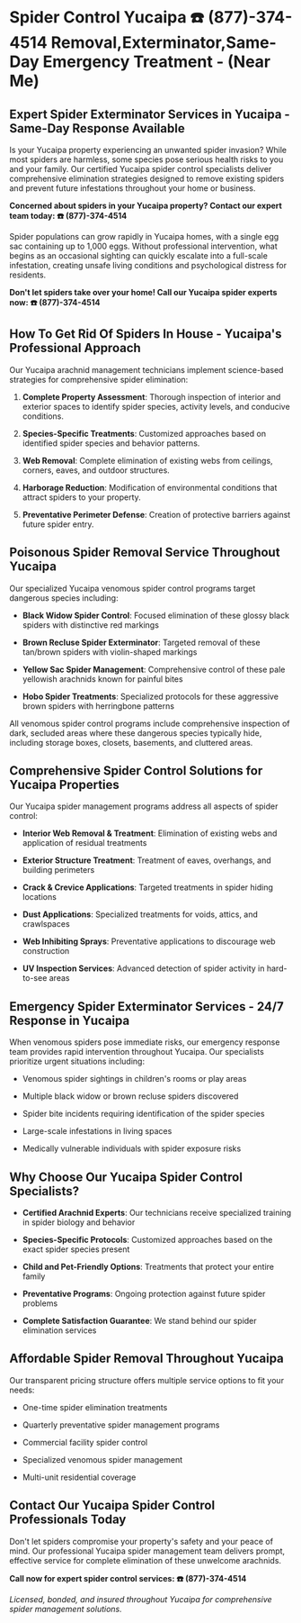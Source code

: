 # Spider Control Yucaipa ☎️ (877)-374-4514 Removal,Exterminator,Same-Day Emergency Treatment - (Near Me)

## Expert Spider Exterminator Services in Yucaipa - Same-Day Response Available

Is your Yucaipa property experiencing an unwanted spider invasion? While most spiders are harmless, some species pose serious health risks to you and your family. Our certified Yucaipa spider control specialists deliver comprehensive elimination strategies designed to remove existing spiders and prevent future infestations throughout your home or business.

**Concerned about spiders in your Yucaipa property? Contact our expert team today: ☎️ (877)-374-4514**

Spider populations can grow rapidly in Yucaipa homes, with a single egg sac containing up to 1,000 eggs. Without professional intervention, what begins as an occasional sighting can quickly escalate into a full-scale infestation, creating unsafe living conditions and psychological distress for residents.

**Don't let spiders take over your home! Call our Yucaipa spider experts now: ☎️ (877)-374-4514**

## How To Get Rid Of Spiders In House - Yucaipa's Professional Approach

Our Yucaipa arachnid management technicians implement science-based strategies for comprehensive spider elimination:

1. **Complete Property Assessment**: Thorough inspection of interior and exterior spaces to identify spider species, activity levels, and conducive conditions.

2. **Species-Specific Treatments**: Customized approaches based on identified spider species and behavior patterns.

3. **Web Removal**: Complete elimination of existing webs from ceilings, corners, eaves, and outdoor structures.

4. **Harborage Reduction**: Modification of environmental conditions that attract spiders to your property.

5. **Preventative Perimeter Defense**: Creation of protective barriers against future spider entry.

## Poisonous Spider Removal Service Throughout Yucaipa

Our specialized Yucaipa venomous spider control programs target dangerous species including:

- **Black Widow Spider Control**: Focused elimination of these glossy black spiders with distinctive red markings
- **Brown Recluse Spider Exterminator**: Targeted removal of these tan/brown spiders with violin-shaped markings
- **Yellow Sac Spider Management**: Comprehensive control of these pale yellowish arachnids known for painful bites
- **Hobo Spider Treatments**: Specialized protocols for these aggressive brown spiders with herringbone patterns

All venomous spider control programs include comprehensive inspection of dark, secluded areas where these dangerous species typically hide, including storage boxes, closets, basements, and cluttered areas.

## Comprehensive Spider Control Solutions for Yucaipa Properties

Our Yucaipa spider management programs address all aspects of spider control:

- **Interior Web Removal & Treatment**: Elimination of existing webs and application of residual treatments
- **Exterior Structure Treatment**: Treatment of eaves, overhangs, and building perimeters
- **Crack & Crevice Applications**: Targeted treatments in spider hiding locations
- **Dust Applications**: Specialized treatments for voids, attics, and crawlspaces
- **Web Inhibiting Sprays**: Preventative applications to discourage web construction
- **UV Inspection Services**: Advanced detection of spider activity in hard-to-see areas

## Emergency Spider Exterminator Services - 24/7 Response in Yucaipa

When venomous spiders pose immediate risks, our emergency response team provides rapid intervention throughout Yucaipa. Our specialists prioritize urgent situations including:

- Venomous spider sightings in children's rooms or play areas
- Multiple black widow or brown recluse spiders discovered
- Spider bite incidents requiring identification of the spider species
- Large-scale infestations in living spaces
- Medically vulnerable individuals with spider exposure risks

## Why Choose Our Yucaipa Spider Control Specialists?

- **Certified Arachnid Experts**: Our technicians receive specialized training in spider biology and behavior
- **Species-Specific Protocols**: Customized approaches based on the exact spider species present
- **Child and Pet-Friendly Options**: Treatments that protect your entire family
- **Preventative Programs**: Ongoing protection against future spider problems
- **Complete Satisfaction Guarantee**: We stand behind our spider elimination services

## Affordable Spider Removal Throughout Yucaipa

Our transparent pricing structure offers multiple service options to fit your needs:

- One-time spider elimination treatments
- Quarterly preventative spider management programs
- Commercial facility spider control
- Specialized venomous spider management
- Multi-unit residential coverage

## Contact Our Yucaipa Spider Control Professionals Today

Don't let spiders compromise your property's safety and your peace of mind. Our professional Yucaipa spider management team delivers prompt, effective service for complete elimination of these unwelcome arachnids.

**Call now for expert spider control services: ☎️ (877)-374-4514**

*Licensed, bonded, and insured throughout Yucaipa for comprehensive spider management solutions.*
